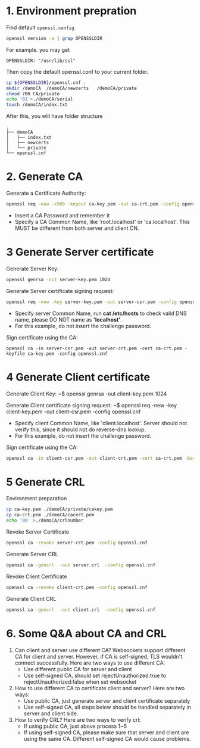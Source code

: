 # 1. Environment prepration
Find default `openssl.config`
```bash
openssl version -a | grep OPENSSLDIR
```
For example. you may get
```
OPENSSLDIR: "/usr/lib/ssl"
```
Then copy the default openssl.conf to your current folder.
```bash
cp ${OPENSSLDIR}/openssl.cnf .
mkdir /demoCA  /demoCA/newcerts   /demoCA/private
chmod 700 CA/private
echo '01'>./demoCA/serial
touch /demoCA/index.txt
```
After this, you will have folder structure
```
.
├── demoCA
│   ├── index.txt
│   ├── newcerts
│   └── private
└── openssl.cnf
```
# 2. Generate CA

Generate a Certificate Authority:
```bash
openssl req -new -x509 -keyout ca-key.pem -out ca-crt.pem -config openssl.cnf
```
* Insert a CA Password and remember it
* Specify a CA Common Name, like 'root.localhost' or 'ca.localhost'. This MUST be different from both server and client CN.


# 3 Generate Server certificate

Generate Server Key:
```bash
openssl genrsa -out server-key.pem 1024
```
Generate Server certificate signing request:
```bash
openssl req -new -key server-key.pem -out server-csr.pem -config openssl.cnf
```
* Specify server Common Name, run   **cat /etc/hosts**    to check valid DNS name, please DO NOT name as **'localhost'**.
* For this example, do not insert the challenge password.

Sign certificate using the CA:
```
openssl ca -in server-csr.pem -out server-crt.pem -cert ca-crt.pem -keyfile ca-key.pem -config openssl.cnf
```
# 4 Generate Client certificate

Generate Client Key:
	~$ openssl genrsa -out client-key.pem 1024

Generate Client certificate signing request:
	~$ openssl req -new -key client-key.pem -out client-csr.pem -config openssl.cnf

* Specify client Common Name, like 'client.localhost'. Server should not verify this, since it should not do reverse-dns lookup.
* For this example, do not insert the challenge password.

Sign certificate using the CA:
```bash
openssl ca -in client-csr.pem -out client-crt.pem -cert ca-crt.pem -keyfile ca-key.pem -config openssl.cnf
```
# 5 Generate CRL

Environment preparation
```bash
cp ca-key.pem ./demoCA/private/cakey.pem
cp ca-crt.pem ./demoCA/cacert.pem
echo '00' >./demoCA/crlnumber
```
Revoke Server Certificate
```bash
openssl ca -revoke server-crt.pem -config openssl.cnf
```
Generate Server CRL
```bash
openssl ca -gencrl  -out server.crl  -config openssl.cnf
```
Revoke Client Certificate
```bash
openssl ca -revoke client-crt.pem -config openssl.cnf
```
Generate Client CRL
```bash
openssl ca -gencrl  -out client.crl  -config openssl.cnf
```

# 6. Some Q&A about CA and CRL
1. Can client and server use different CA?
     Websockets support different CA for client and server. However, if CA is self-signed, TLS wouldn't connect successfully. Here are two ways to use different CA:
    * Use different public CA for server and client
    * Use self-signed CA, should set rejectUnauthorized:true to rejectUnauthorized:false when set websocket
2. How to use different CA to certificate client and server?
    Here are two ways:
    * Use public CA, just generate server and client certificate separately
    * Use self-signed CA, all steps below should be handled separately in server and client side.
3. How to verify CRL?
    Here are two ways to verify crl:
    * If using public CA, just above process 1~5
    * If using self-signed CA, please make sure that server and client are using the same CA. Different self-signed CA would cause problems.

